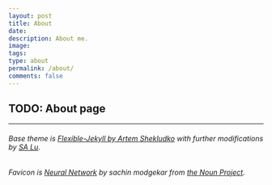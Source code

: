 ```yaml
---
layout: post
title: About
date:
description: About me.
image:
tags:
type: about
permalink: /about/
comments: false
---
```


## TODO: About page

___

###### Base theme is [Flexible-Jekyll by Artem Shekludko](https://github.com/artemsheludko/flexible-jekyll) with further modifications by [SA Lu](https://github.com/shaoanlu).

###### Favicon is [Neural Network](https://thenounproject.com/term/neural-network/1503825/) by sachin modgekar from [the Noun Project](thenounproject.com).
